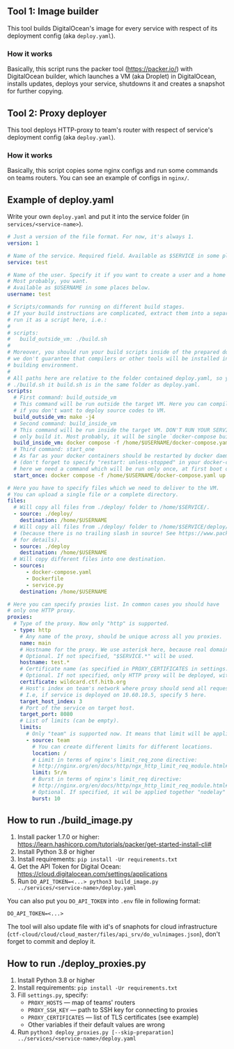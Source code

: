 ## Tool 1: Image builder 

This tool builds DigitalOcean's image for every service
with respect of its deployment config (aka `deploy.yaml`).

### How it works

Basically, this script runs the packer tool (https://packer.io/) with DigitalOcean builder,
which launches a VM (aka Droplet) in DigitalOcean, installs updates, deploys your service,
shutdowns it and creates a snapshot for further copying.

## Tool 2: Proxy deployer 

This tool deploys HTTP-proxy to team's router
with respect of service's deployment config (aka `deploy.yaml`).

### How it works

Basically, this script copies some nginx configs and run some commands
on teams routers. You can see an example of configs in `nginx/`.

## Example of deploy.yaml

Write your own `deploy.yaml` and put it into the service folder (in `services/<service-name>`).

```yaml
# Just a version of the file format. For now, it's always 1.
version: 1

# Name of the service. Required field. Available as $SERVICE in some places below.
service: test

# Name of the user. Specify it if you want to create a user and a home directory.
# Most probably, you want.
# Available as $USERNAME in some places below.
username: test

# Scripts/commands for running on different build stages.
# If your build instructions are complicated, extract them into a separate file, and
# run it as a script here, i.e.:
#
# scripts:
#   build_outside_vm: ./build.sh
# 
# Moreover, you should run your build scripts inside of the prepared docker environment, because
# we don't guarantee that compilers or other tools will be installed in the 
# building environment.
#
# All paths here are relative to the folder contained deploy.yaml, so you can write 
# ./build.sh it build.sh is in the same folder as deploy.yaml.
scripts:
  # First command: build_outside_vm
  # This command will be run outside the target VM. Here you can compile you code, 
  # if you don't want to deploy source codes to VM.
  build_outside_vm: make -j4
  # Second command: build_inside_vm
  # This command will be run inside the target VM. DON'T RUN YOUR SERVICE HERE,
  # only build it. Most probably, it will be single `docker-compose build --pull` command here.
  build_inside_vm: docker compose -f /home/$USERNAME/docker-compose.yaml build --pull
  # Third command: start_one
  # As far as your docker containers should be restarted by docker daemon itself 
  # (don't forget to specify "restart: unless-stopped" in your docker-compose.yaml!),
  # here we need a command which will be run only once, at first boot of team's VM.
  start_once: docker compose -f /home/$USERNAME/docker-compose.yaml up -d

# Here you have to specify files which we need to deliver to the VM.
# You can upload a single file or a complete directory. 
files:
  # Will copy all files from ./deploy/ folder to /home/$SERVICE/.
  - source: ./deploy/
    destination: /home/$USERNAME
  # Will copy all files from ./deploy/ folder to /home/$SERVICE/deploy/
  # (because there is no trailing slash in source! See https://www.packer.io/docs/provisioners/file#directory-uploads
  # for details).
  - source: ./deploy
    destination: /home/$USERNAME
  # Will copy different files into one destination.
  - sources:
      - docker-compose.yaml
      - Dockerfile
      - service.py
    destination: /home/$USERNAME

# Here you can specify proxies list. In common cases you should have
# only one HTTP proxy.
proxies:
  # Type of the proxy. Now only "http" is supported.
  - type: http
    # Any name of the proxy, should be unique across all you proxies.   
    name: main
    # Hostname for the proxy. We use asterisk here, because real domain is test.team42.ctf.hitb.org
    # Optional. If not specified, "$SERVICE.*" will be used.
    hostname: test.*
    # Certificate name (as specified in PROXY_CERTIFICATES in settings.py).
    # Optional. If not specified, only HTTP proxy will be deployed, without TLS.
    certificate: wildcard.ctf.hitb.org
    # Host's index on team's network where proxy should send all requests.
    # I.e, if service is deployed on 10.60.10.5, specify 5 here.
    target_host_index: 3
    # Port of the service on target host.
    target_port: 8080
    # List of limits (can be empty).
    limits:
      # Only "team" is supported now. It means that limit will be applied per-/24 network.
      - source: team
        # You can create different limits for different locations.
        location: /
        # Limit in terms of nginx's limit_req_zone directive: 
        # http://nginx.org/en/docs/http/ngx_http_limit_req_module.html#limit_req_zone.
        limit: 5r/m
        # Burst in terms of nginx's limit_req directive:
        # http://nginx.org/en/docs/http/ngx_http_limit_req_module.html#limit_req.
        # Optional. If specified, it wil be applied together "nodelay" option. 
        burst: 10
```

## How to run ./build_image.py

1. Install packer 1.7.0 or higher: https://learn.hashicorp.com/tutorials/packer/get-started-install-cli#
2. Install Python 3.8 or higher
3. Install requirements: `pip install -Ur requirements.txt`
4. Get the API Token for Digital Ocean: https://cloud.digitalocean.com/settings/applications
5. Run `DO_API_TOKEN=<...> python3 build_image.py ../services/<service-name>/deploy.yaml`

You can also put you `DO_API_TOKEN` into `.env` file in following format:
```dotenv
DO_API_TOKEN=<...>
```

The tool will also update file with id's of snaphots for cloud infrastructure 
(`ctf-cloud/cloud/cloud_master/files/api_srv/do_vulnimages.json`),
don't forget to commit and deploy it.

## How to run ./deploy_proxies.py

1. Install Python 3.8 or higher
2. Install requirements: `pip install -Ur requirements.txt`
3. Fill `settings.py`, specify:
   - `PROXY_HOSTS` — map of teams' routers
   - `PROXY_SSH_KEY` — path to SSH key for connecting to proxies
   - `PROXY_CERTIFICATES` — list of TLS certificates (see example)
   - Other variables if their default values are wrong
4. Run `python3 deploy_proxies.py [--skip-preparation] ../services/<service-name>/deploy.yaml`
